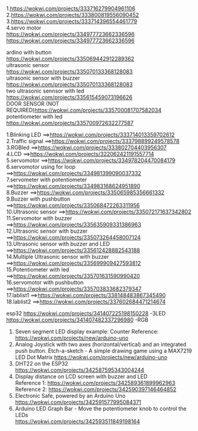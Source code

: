 #
1.https://wokwi.com/projects/333716279904961106<br>
2.https://wokwi.com/projects/333800819556090452<br>
3.https://wokwi.com/projects/333714396554461779<br>
4.servo motor<br>
https://wokwi.com/projects/334977723662336596<br>
https://wokwi.com/projects/334977723662336596<br>

ardino with button<br>
https://wokwi.com/projects/335069442912289362<br>
ultrasonic sensor<br>
https://wokwi.com/projects/335070133368128083<br>
ultrasonic sensor with buzzer<br>
https://wokwi.com/projects/335070133368128083<br>
two ultrasonic sennsor with led<br>
https://wokwi.com/projects/335615459073196626<br>
DOOR SENSOR (NOT REQUIRED)https://wokwi.com/projects/335700081707582034<br>
potentiometer with led<br>
https://wokwi.com/projects/335700972632277587<br>



1.Blinking LED ==>https://wokwi.com/projects/333714013359702612<br>
2.Traffic signal ==>https://wokwi.com/projects/333798899249578578<br>
3.RGBled ==>https://wokwi.com/projects/333802704403956307<br>
4.LCD ==>https://wokwi.com/projects/322062421191557714<br>
5.servomotor ==>https://wokwi.com/projects/334978204470084179<br>
6.servomotor using for loop ==>https://wokwi.com/projects/334981399090037332<br>
7.servometer with potentiometer ==>https://wokwi.com/projects/334983168624951890<br>
8.Buzzer ==>https://wokwi.com/projects/335065985356661332<br>
9.Buzzer with pushbutton ==>https://wokwi.com/projects/335068472263311956<br>
10.Ultrasonic sensor ==>https://wokwi.com/projects/335072171637342802<br>
11.Servomotor with buzzer ==>https://wokwi.com/projects/335635909331386963<br>
12.Ultrasonic sensor with buzzer ==>https://wokwi.com/projects/335073264458007124<br>
13.Ultrasonic sensor with buzzer and LED ==>https://wokwi.com/projects/335612428882543188<br>
14.Multiple Ultrasonic sensor with buzzer ==>https://wokwi.com/projects/335699909427593812<br>
15.Potentiometer with led ==>https://wokwi.com/projects/335701631590990420<br>
16.servomotor with pushbutton ==>https://wokwi.com/projects/335703833682379347<br>
17.lablist1 ==>https://wokwi.com/projects/338148483867345490<br>
18.lablist2 ==>https://wokwi.com/projects/337602684471214674<br>



esp32
https://wokwi.com/projects/341407225198150228 -3LED<br>
https://wokwi.com/projects/341407482337296980 -RGB<br>

1. Seven segment LED display example: Counter Reference: <br>
https://wokwi.com/projects/new/arduino-uno<br>
2. Analog Joystick with two axes (horizontal/vertical) and an integrated push button. Etch-a-sketch - A simple drawing game using a MAX7219 LED Dot Matrix 
https://wokwi.com/projects/new/arduino-uno<br>
3. DHT22 on the ESP32<br>
https://wokwi.com/projects/342587595343004244<br>
4. Display distance on LCD screen with buzzer and LED <br>
 Reference 1: https://wokwi.com/projects/342589361899962963<br>
 Reference 2: https://wokwi.com/projects/342590397146464852<br>
5. Electronic Safe, powered by an Arduino Uno<br>
  https://wokwi.com/projects/342591577995084371<br>
6. Arduino LED Graph Bar - Move the potentiometer knob to control the LEDs <br>
  https://wokwi.com/projects/342593511849198164<br>
